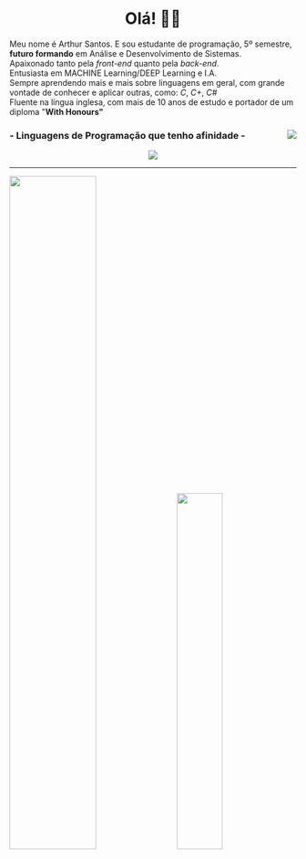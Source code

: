 <h1 align="center">Olá! 👋🏻 </h1>

<p>Meu nome é Arthur Santos. E sou estudante de programação, 5º semestre, <b>futuro formando</b> em Análise e Desenvolvimento de Sistemas.
 <br>Apaixonado tanto pela <i>front-end</i> quanto pela <i>back-end</i>.</br>
 Entusiasta em MACHINE Learning/DEEP Learning e I.A. 
 <br>Sempre aprendendo mais e mais sobre linguagens em geral, com grande vontade de conhecer e aplicar outras, como: <i>C</i>, <i>C+</i>, <i>C#</i>
 <br>Fluente na língua inglesa, com mais de 10 anos de estudo e portador de um diploma "<b>With Honours"<b></br>
 </p>

<a href="https://arthurzra.github.io/" target="_blank">
<p><img align="right" src="https://img.shields.io/badge/website-000000?style=for-the-badge&logo=About.me&logoColor=white"</img></p>
 </a>

<h3> - Linguagens de Programação que tenho afinidade - </h3>


<div align="center" style="display: inline_block"<br>
<img align="center" src="https://skills.thijs.gg/icons?i=html,css,js,java,py,kotlin,mysql,lua,)"></img>


</div>

<hr>

<div class='container'>
<img style="height: auto; width: 55%;" class="img" src="https://github-readme-vehv-arthurzra.vercel.app/api?username=Arthurzra&show_icons=true&theme=radical" />
&nbsp;
&nbsp;
<img style="height: auto; width: 40%;" class="img" src="https://github-readme-vehv-arthurzra.vercel.app/api/top-langs/?username=Arthurzra&theme=dark&layout=compact"/></div>
</div>


